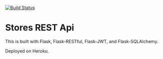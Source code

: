[![Build Status](https://travis-ci.org/Surikesh/stores-rest-api-test.svg?branch=master)](https://travis-ci.org/Surikesh/stores-rest-api-test)
# Stores REST Api

This is built with Flask, Flask-RESTful, Flask-JWT, and Flask-SQLAlchemy.

Deployed on Heroku.
